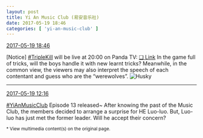 ```yaml
---
layout: post
title: Yi An Music Club (易安音乐社)
date: 2017-05-19 18:46
categories: [ 'yi-an-music-club' ]
---
```


<div class="weibo-info">
  <a href="http://weibo.com/6094546964/F3R590CKh">2017-05-19 18:46</a>
</div>

[Notice] [#TripleKill](http://weibo.com/p/100808d614267acb9089db17679bfac43299ac) will be live at 20:00 on Panda TV: [❏ Link](http://www.panda.tv/act/triplekill2017.html) In the game full of tricks, will the boys handle it with new learnt tricks? Meanwhile, in the common view, the viewers may also interpret the speech of each contentant and guess who are the “werewolves”. ![Husky](http://img.t.sinajs.cn/t4/appstyle/expression/ext/normal/74/moren_hashiqi_org.png)

<!-- more -->

---

<div class="weibo-info">
  <a href="http://weibo.com/6094546964/F3OwKxvnC">2017-05-19 12:16</a>
</div>

[#YiAnMusicClub](http://weibo.com/p/100808beae2e3e05b17b64f63ebedca39f19b2) Episode 13 released~ After knowing the past of the Music Club, the members decided to arrange a surprise for HE Luo-luo. But, Luo-luo has just met the former leader. Will he accept their concern?

<small>* View multimedia content(s) on the original page.</small>
